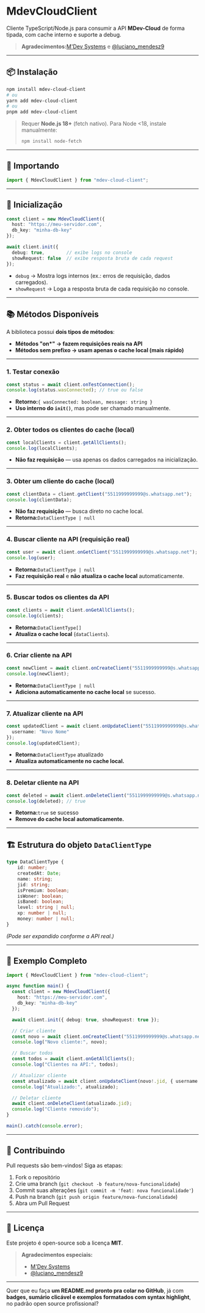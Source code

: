 # MdevCloudClient

Cliente TypeScript/Node.js para consumir a API **MDev-Cloud** de forma tipada, com cache interno e suporte a debug.

> **Agradecimentos:**[M'Dev Systems](https://github.com/MDevSystems) e [@luciano\_mendesz9](https://github.com/luciano-mendesz9)

---

## 📦 Instalação

```bash
npm install mdev-cloud-client
# ou
yarn add mdev-cloud-client
# ou
pnpm add mdev-cloud-client
```

> Requer **Node.js 18+** (fetch nativo).
> Para Node <18, instale manualmente:
>
> ```bash
> npm install node-fetch
> ```

---

## 🚀 Importando

```ts
import { MdevCloudClient } from "mdev-cloud-client";
```

---

## 🔧 Inicialização

```ts
const client = new MdevCloudClient({
  host: "https://meu-servidor.com",
  db_key: "minha-db-key"
});

await client.init({
  debug: true,        // exibe logs no console
  showRequest: false  // exibe resposta bruta de cada request
});
```

* `debug` → Mostra logs internos (ex.: erros de requisição, dados carregados).
* `showRequest` → Loga a resposta bruta de cada requisição no console.

---

## 📚 Métodos Disponíveis

A biblioteca possui **dois tipos de métodos**:

* **Métodos "on\*" → fazem requisições reais na API**
* **Métodos sem prefixo → usam apenas o cache local (mais rápido)**

---

### **1. Testar conexão**

```ts
const status = await client.onTestConnection();
console.log(status.wasConnected); // true ou false
```

* **Retorno:**`{ wasConnected: boolean, message: string }`
* **Uso interno do `init()`**, mas pode ser chamado manualmente.

---

### **2. Obter todos os clientes do cache (local)**

```ts
const localClients = client.getAllClients();
console.log(localClients);
```

* **Não faz requisição** — usa apenas os dados carregados na inicialização.

---

### **3. Obter um cliente do cache (local)**

```ts
const clientData = client.getClient("5511999999999@s.whatsapp.net");
console.log(clientData);
```

* **Não faz requisição** — busca direto no cache local.
* **Retorna:**`DataClientType | null`

---

### **4. Buscar cliente na API (requisição real)**

```ts
const user = await client.onGetClient("5511999999999@s.whatsapp.net");
console.log(user);
```

* **Retorna:**`DataClientType | null`
* **Faz requisição real** e **não atualiza o cache local** automaticamente.

---

### **5. Buscar todos os clientes da API**

```ts
const clients = await client.onGetAllClients();
console.log(clients);
```

* **Retorna:**`DataClientType[]`
* **Atualiza o cache local** (`dataClients`).

---

### **6. Criar cliente na API**

```ts
const newClient = await client.onCreateClient("5511999999999@s.whatsapp.net", "Luciano");
console.log(newClient);
```

* **Retorna:**`DataClientType | null`
* **Adiciona automaticamente no cache local** se sucesso.

---

### **7. Atualizar cliente na API**

```ts
const updatedClient = await client.onUpdateClient("5511999999999@s.whatsapp.net", {
  username: "Novo Nome"
});
console.log(updatedClient);
```

* **Retorna:**`DataClientType` atualizado
* **Atualiza automaticamente no cache local.**

---

### **8. Deletar cliente na API**

```ts
const deleted = await client.onDeleteClient("5511999999999@s.whatsapp.net");
console.log(deleted); // true
```

* **Retorna:**`true` se sucesso
* **Remove do cache local automaticamente.**

---

## 🏗 Estrutura do objeto `DataClientType`

```ts
type DataClientType {
    id: number;
    createdAt: Date;
    name: string;
    jid: string;
    isPremium: boolean;
    isWoner: boolean;
    isBaned: boolean;
    level: string | null;
    xp: number | null;
    money: number | null;
}
```

*(Pode ser expandido conforme a API real.)*

---

## 📖 Exemplo Completo

```ts
import { MdevCloudClient } from "mdev-cloud-client";

async function main() {
  const client = new MdevCloudClient({
    host: "https://meu-servidor.com",
    db_key: "minha-db-key"
  });

  await client.init({ debug: true, showRequest: true });

  // Criar cliente
  const novo = await client.onCreateClient("5511999999999@s.whatsapp.net", "Luciano");
  console.log("Novo cliente:", novo);

  // Buscar todos
  const todos = await client.onGetAllClients();
  console.log("Clientes na API:", todos);

  // Atualizar cliente
  const atualizado = await client.onUpdateClient(novo!.jid, { username: "Luciano Mendes", isPremium: true });
  console.log("Atualizado:", atualizado);

  // Deletar cliente
  await client.onDeleteClient(atualizado.jid);
  console.log("Cliente removido");
}

main().catch(console.error);
```

---

## 🤝 Contribuindo

Pull requests são bem-vindos!
Siga as etapas:

1. Fork o repositório
2. Crie uma branch (`git checkout -b feature/nova-funcionalidade`)
3. Commit suas alterações (`git commit -m 'feat: nova funcionalidade'`)
4. Push na branch (`git push origin feature/nova-funcionalidade`)
5. Abra um Pull Request

---

## 📜 Licença

Este projeto é open-source sob a licença **MIT**.

> **Agradecimentos especiais:**
>
> * [M'Dev Systems](https://github.com/MDevSystems)
> * [@luciano\_mendesz9](https://github.com/luciano-mendesz9)

---

Quer que eu faça **um README.md pronto pra colar no GitHub**, já com **badges, sumário clicável e exemplos formatados com syntax highlight**, no padrão open source profissional?
